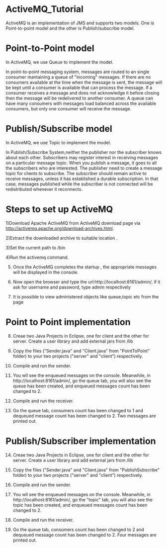 # ActiveMQ_Tutorial

ActiveMQ is an implementation of JMS and supports two models. One is Point-to-point model and the other is Publish/subscribe model.

# Point-to-Point model

In ActiveMQ, we use Queue to implement the model.

In point-to-point messaging system, messages are routed to an single consumer mantaining a queue of "incoming" messages. If there are no consumers available at the time when the message is sent,  the message will be kept until a consumer is available that can process the message. If a consumer receives a message and does not acknowledge it before closing then the message will be redelivered to another consumer. A queue can have many consumers with messages load balanced across the available consumers, but only one consumer will receive the message.

# Publish/Subscribe model

In ActiveMQ, we use Topic to implement the model.

In Publish/Subscribe System,neither the publisher nor the subscriber knows about each other. Subscribers may register interest in receiving messages on a particular message topic. When you publish a message, it goes to all the subscribers who are interested. The publisher need to create a message topic for clients to subscribe. The subscriber should remain active to receive messages, unless it has established a durable subscription. In that case, messages published while the subscriber is not connected will be redistributed whenever it reconnects.

# Steps to set up ActiveMQ
1)Download Apache ActiveMQ from ActiveMQ download page via http://activemq.apache.org/download-archives.html.

2)Extract the downloaded archive to suitable location <extracted path>.

3)Set the current path to <extracted path>/bin

4)Run the activemq command.

5) Once the ActiveMQ  completes the startup , the appropriate messages will be displayed in the console.

6) Now open the browser and type the url:http://localhost:8161/admin/, if it ask for username and password, type admin respectively

7) It is possible to view administered objects like queue,topic etc from the page

# Point to Point implementation
8) Creae two Java Projects in Eclipse, one for client and the other for server. Create a user library and add external jars from <extracted path>/lib

9) Copy the files ("Sender.java" and "Client.java" from "PointToPoint" folder) to your two projects ("server" and "client") respectively. 

10) Compile and run the sender.

11) You wll see the enqueued messages on the console. Meanwhile, in http://localhost:8161/admin/, go the queue tab, you will also see the queue has been created, and enqueued messages count has been changed to 2.

12) Compile and run the receiver.

13) Go the queue tab, consumers count has been changed to 1 and dequeued message count has been changed to 2. Two messages are printed out. 

# Publish/Subscriber implementation
14) Creae two Java Projects in Eclipse, one for client and the other for server. Create a user library and add external jars from <extracted path>/lib

15) Copy the files ("Sender.java" and "Client.java" from "PublishSubscribe" folder) to your two projects ("server" and "client") respectively. 

16) Compile and run the sender.

17) You wll see the enqueued messages on the console. Meanwhile, in http://localhost:8161/admin/, go the "topic" tab, you will also see the topic has been created, and enqueued messages count has been changed to 2.

18) Compile and run the receiver.

19) Go the queue tab, consumers count has been changed to 2 and dequeued message count has been changed to 2. Four messages are printed out. 


